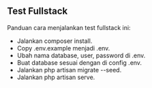 ## Test Fullstack

Panduan cara menjalankan test fullstack ini:

- Jalankan composer install.
- Copy .env.example menjadi .env.
- Ubah nama database, user, password di .env.
- Buat database sesuai dengan di config .env.
- Jalankan php artisan migrate --seed.
- Jalankan php artisan serve.
